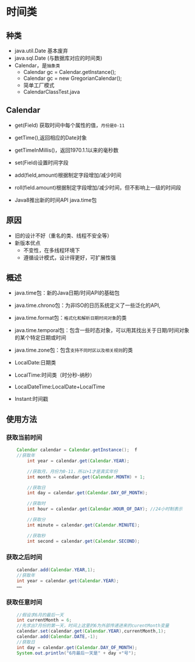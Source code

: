 # 时间类

## 种类
- java.util.Date 基本废弃
- java.sql.Date (与数据库对应的时间类)
- Calendar，是`抽象类`
	- Calendar gc = Calendar.getInstance();
	- Calendar gc = new GregorianCalendar();
	- 简单工厂模式
	- CalendarClassTest.java

## Calendar
- get(Field) 获取时间中每个属性的值，`月份是0-11`
- getTime(),返回相应的Date对象
- getTimeInMillis()，返回1970.1.1以来的毫秒数
- set(Field)设置时间字段
- add(field,amount)根据制定字段增加/减少时间
- roll(field.amount)根据制定字段增加/减少时间，但不影响上一级的时间段


- Java8推出新的时间API java.time包
## 原因
- 旧的设计不好（重名的类、线程不安全等）
- 新版本优点
	- 不变性，在多线程环境下
	- 遵循设计模式，设计得更好，可扩展性强

## 概述
- java.time包：新的Java日期/时间API的基础包
- java.time.chrono包：为非ISO的日历系统定义了一些泛化的API,
- java.time.format包：`格式化和解析日期时间对象`的类
- java.time.temporal包：包含一些时态对象，可以用其找出关于日期/时间对象的某个特定日期或时间
- java.time.zone包：包含`支持不同时区以及相关规则`的类

- LocalDate:日期类
- LocalTime:时间类（时分秒-纳秒）
- LocalDateTime:LocalDate+LocalTime
- Instant:时间戳


## 使用方法
### 获取当前时间
```java
	Calendar calendar = Calendar.getInstance();  f
	//获取年
        int year = calendar.get(Calendar.YEAR);

        //获取月，月份为0-11，所以+1才是真实年份
        int month = calendar.get(Calendar.MONTH) + 1;

        //获取日
        int day = calendar.get(Calendar.DAY_OF_MONTH);

        //获取时
        int hour = calendar.get(Calendar.HOUR_OF_DAY); //24小时制表示

        //获取分
        int minute = calendar.get(Calendar.MINUTE);

        //获取秒
        int second = calendar.get(Calendar.SECOND);
```
### 获取之后时间
```java
	calendar.add(Calendar.YEAR,1);
	//获取年
	int year = calendar.get(Calendar.YEAR);
	……
```

### 获取任意时间
```java
	//假设求6月的最后一天
	int currentMonth = 6;
	//先求出7月份的第一天，时间上这里的6为外部传递进来的curentMonth变量
	calendar.set(calendar.get(Calendar.YEAR),currentMonth,1);
	calendar.add(Calendar.DATE,-1);
	//获取日
	int day = calendar.get(Calendar.DAY_OF_MONTH);
	System.out.println("6月最后一天是" + day +"号");
```






































